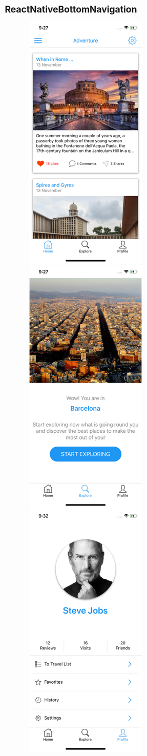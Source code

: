 # ReactNativeBottomNavigation
<p align="center">
  <img src="https://github.com/dev-ahmad/ReactNativeBottomNavigation/blob/master/assets/screenShots/Home.png" width="350" title="Home Screen">
  <img src="https://github.com/dev-ahmad/ReactNativeBottomNavigation/blob/master/assets/screenShots/Explore.png" width="350" title="Explore Screen">
   <img src="https://github.com/dev-ahmad/ReactNativeBottomNavigation/blob/master/assets/screenShots/Profile.png" width="350" title="Profile Screen">

</p>
